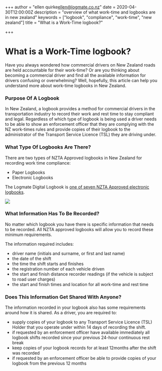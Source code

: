 +++
author = "ellen quirke<ellen@logmate.co.nz>"
date = 2020-04-30T12:00:00Z
description = "overview of what work-time and logbooks are in new zealand"
keywords = ["logbook", "compliance", "work-time", "new zealand"]
title = "What is a Work-Time logbook?"

+++
# What is a Work-Time logbook?

Have you always wondered how commercial drivers on New Zealand roads are held accountable for their work-time? Or are you thinking about becoming a commercial driver and find all the available information for drivers confusing or overwhelming? Well, hopefully, this article can help you understand more about work-time logbooks in New Zealand.

### Purpose Of A Logbook

In New Zealand, a logbook provides a method for commercial drivers in the transportation industry to record their work and rest time to stay compliant and legal. Regardless of which type of logbook is being used a driver needs to be able to show an enforcement officer that they are complying with the NZ work-times rules and provide copies of their logbook to the administrator of the Transport Service Licence (TSL) they are driving under.

### What Type Of Logbooks Are There?

There are two types of NZTA Approved logbooks in New Zealand for recording work time compliance:

* Paper Logbooks
* Electronic Logbooks

The Logmate Digital Logbook is [one of seven NZTA Approved electronic logbooks](https://www.nzta.govt.nz/commercial-driving/commercial-safety/work-time-and-logbook-requirements/electronic-driver-logbooks/).

![](/uploads/what-is-a-work-time-logbook.png)

### What Information Has To Be Recorded?

No matter which logbook you have there is specific information that needs to be recorded. All NZTA approved logbooks will allow you to record these minimum requirements.

The information required includes:

* driver name (initials and surname, or first and last name)
* the date of the shift
* the time the shift starts and finishes
* the registration number of each vehicle driven
* the start and finish distance recorder readings (if the vehicle is subject to road user charges)
* the start and finish times and location for all work-time and rest time

### Does This Information Get Shared With Anyone?

The information recorded in your logbook also has some requirements around how it is shared. As a driver, you are required to:

* supply copies of your logbook to any Transport Service Licence (TSL) Holder that you operate under within 14 days of recording the shift.
* if requested by an enforcement officer have available immediately all logbook shifts recorded since your previous 24-hour continuous rest break
* keep copies of your logbook records for at least 12months after the shift was recorded
* if requested by an enforcement officer be able to provide copies of your logbook from the previous 12 months